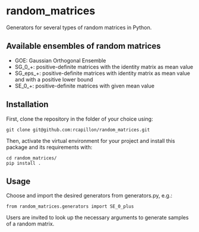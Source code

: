 # random_matrices
Generators for several types of random matrices in Python.

## Available ensembles of random matrices
- GOE: Gaussian Orthogonal Ensemble
- SG_0_+: positive-definite matrices with the identity matrix as mean value
- SG_eps_+: positive-definite matrices with identity matrix as mean value and with a positive lower bound
- SE_0_+: positive-definite matrices with given mean value

## Installation
First, clone the repository in the folder of your choice using:
```
git clone git@github.com:rcapillon/random_matrices.git
```
Then, activate the virtual environment for your project and install this package and its requirements with:
```
cd random_matrices/
pip install .
```

## Usage
Choose and import the desired generators from generators.py, e.g.:
```
from random_matrices.generators import SE_0_plus
```
Users are invited to look up the necessary arguments to generate samples of a random matrix.